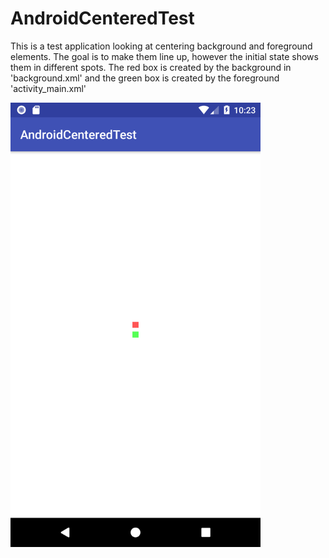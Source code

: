 # AndroidCenteredTest

This is a test application looking at centering background and foreground elements. The goal is to make them line up, however the initial state shows them in different spots. The red box is created by the background in 'background.xml' and the green box is created by the foreground 'activity_main.xml'

<img src="CenterNotMatching.png" width="400px" />

